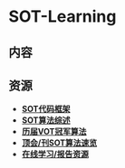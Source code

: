 # SOT-Learning

## 内容



## 资源

  * **[SOT代码框架](https://github.com/wangdongdut/SOT-Learning/blob/main/Resource/Tracking-Framework.md)**
  * **[SOT算法综述](https://github.com/wangdongdut/SOT-Learning/blob/main/Resource/Tracking-Survey.md)**
  * **[历届VOT冠军算法](https://github.com/wangdongdut/SOT-Learning/blob/main/Resource/VOT-Winner.md)**
  * **[顶会/刊SOT算法速览](https://github.com/wangdongdut/SOT-Learning/blob/main/Resource/SOT-Paper-Short-Summary.md)**
  * **[在线学习/报告资源](https://github.com/wangdongdut/SOT-Learning/blob/main/Resource/Online-Report.md)**
